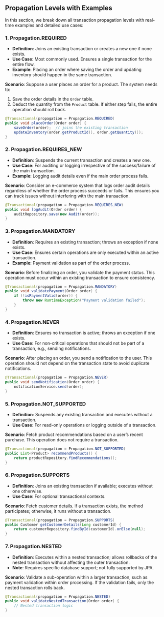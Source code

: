 
## Propagation Levels with Examples

In this section, we break down all transaction propagation levels with real-time examples and detailed use cases:

### 1. Propagation.REQUIRED
- **Definition**: Joins an existing transaction or creates a new one if none exists.
- **Use Case**: Most commonly used. Ensures a single transaction for the entire flow.
- **Example**: Placing an order where saving the order and updating inventory should happen in the same transaction.

**Scenario**: Suppose a user places an order for a product. The system needs to:
1. Save the order details in the `Order` table.
2. Deduct the quantity from the `Product` table.
If either step fails, the entire operation should roll back.

```java
@Transactional(propagation = Propagation.REQUIRED)
public void placeOrder(Order order) {
    saveOrder(order);  // joins the existing transaction
    updateInventory(order.getProductId(), order.getQuantity());
}
```

### 2. Propagation.REQUIRES_NEW
- **Definition**: Suspends the current transaction and creates a new one.
- **Use Case**: For auditing or logging irrespective of the success/failure of the main transaction.
- **Example**: Logging audit details even if the main order process fails.

**Scenario**: Consider an e-commerce system that logs order audit details regardless of whether the order process succeeds or fails. This ensures you can track issues without interfering with the main transaction.

```java
@Transactional(propagation = Propagation.REQUIRES_NEW)
public void logAudit(Order order) {
    auditRepository.save(new Audit(order));
}
```

### 3. Propagation.MANDATORY
- **Definition**: Requires an existing transaction; throws an exception if none exists.
- **Use Case**: Ensures certain operations are only executed within an active transaction.
- **Example**: Payment validation as part of the order process.

**Scenario**: Before finalizing an order, you validate the payment status. This operation must occur within an existing transaction to ensure consistency.

```java
@Transactional(propagation = Propagation.MANDATORY)
public void validatePayment(Order order) {
    if (!isPaymentValid(order)) {
        throw new RuntimeException("Payment validation failed");
    }
}
```

### 4. Propagation.NEVER
- **Definition**: Ensures no transaction is active; throws an exception if one exists.
- **Use Case**: For non-critical operations that should not be part of a transaction, e.g., sending notifications.

**Scenario**: After placing an order, you send a notification to the user. This operation should not depend on the transaction state to avoid duplicate notifications.

```java
@Transactional(propagation = Propagation.NEVER)
public void sendNotification(Order order) {
    notificationService.send(order);
}
```

### 5. Propagation.NOT_SUPPORTED
- **Definition**: Suspends any existing transaction and executes without a transaction.
- **Use Case**: For read-only operations or logging outside of a transaction.

**Scenario**: Fetch product recommendations based on a user’s recent purchase. This operation does not require a transaction.

```java
@Transactional(propagation = Propagation.NOT_SUPPORTED)
public List<Product> recommendProducts() {
    return productRepository.findRecommendations();
}
```

### 6. Propagation.SUPPORTS
- **Definition**: Joins an existing transaction if available; executes without one otherwise.
- **Use Case**: For optional transactional contexts.

**Scenario**: Fetch customer details. If a transaction exists, the method participates; otherwise, it runs without a transaction.

```java
@Transactional(propagation = Propagation.SUPPORTS)
public Customer getCustomerDetails(Long customerId) {
    return customerRepository.findById(customerId).orElse(null);
}
```

### 7. Propagation.NESTED
- **Definition**: Executes within a nested transaction; allows rollbacks of the nested transaction without affecting the outer transaction.
- **Note**: Requires specific database support; not fully supported by JPA.

**Scenario**: Validate a sub-operation within a larger transaction, such as payment validation within order processing. If the validation fails, only the nested transaction rolls back.

```java
@Transactional(propagation = Propagation.NESTED)
public void validateNestedTransaction(Order order) {
    // Nested transaction logic
}
```